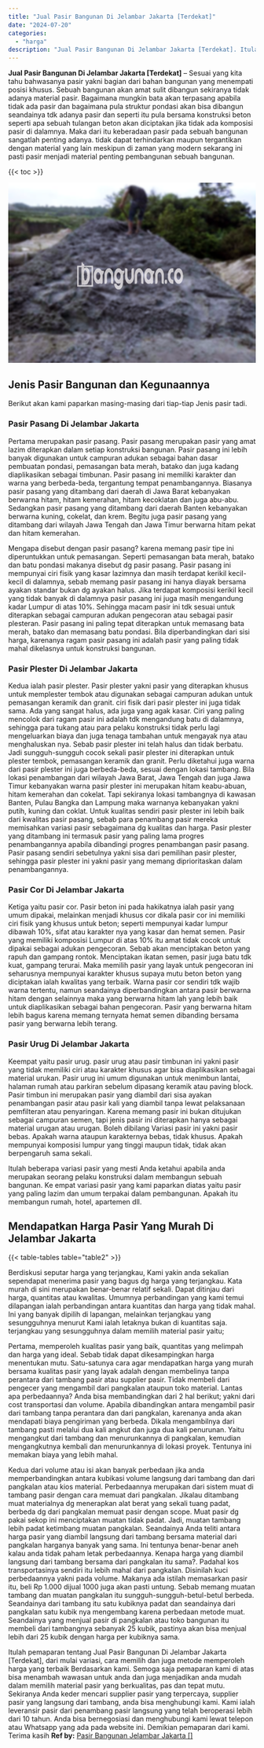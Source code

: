 ```yaml
---
title: "Jual Pasir Bangunan Di Jelambar Jakarta [Terdekat]"
date: "2024-07-20"
categories: 
  - "harga"
description: "Jual Pasir Bangunan Di Jelambar Jakarta [Terdekat]. Itulah pemaparan tentang Jual Pasir Bangunan Di Jelambar Jakarta [Terdekat], dari mulai variasi, cara m..."
---
```


**Jual Pasir Bangunan Di Jelambar Jakarta \[Terdekat\]** – Sesuai yang kita tahu bahwasanya pasir yakni bagian dari bahan bangunan yang menempati posisi khusus. Sebuah bangunan akan amat sulit dibangun sekiranya tidak adanya material pasir. Bagaimana mungkin bata akan terpasang apabila tidak ada pasir dan bagaimana pula struktur pondasi akan bisa dibangun seandainya tdk adanya pasir dan seperti itu pula bersama konstruksi beton seperti apa sebuah tulangan beton akan diciptakan jika tidak ada komposisi pasir di dalamnya. Maka dari itu keberadaan pasir pada sebuah bangunan sangatlah penting adanya. tidak dapat terhindarkan maupun tergantikan dengan material yang lain meskipun di zaman yang modern sekarang ini pasti pasir menjadi material penting pembangunan sebuah bangunan.

{{< toc >}}

![Jual Pasir Bangunan Di Jelambar Jakarta [Terdekat]](/images/jual-pasir-bangunan-18.png)

## Jenis Pasir Bangunan dan Kegunaannya

Berikut akan kami paparkan masing-masing dari tiap-tiap Jenis pasir tadi.

### Pasir Pasang Di Jelambar Jakarta

Pertama merupakan pasir pasang. Pasir pasang merupakan pasir yang amat lazim diterapkan dalam setiap konstruksi bangunan. Pasir pasang ini lebih banyak digunakan untuk campuran adukan sebagai bahan dasar pembuatan pondasi, pemasangan bata merah, batako dan juga kadang diaplikasikan sebagai timbunan. Pasir pasang ini memiliki karakter dan warna yang berbeda-beda, tergantung tempat penambangannya. Biasanya pasir pasang yang ditambang dari daerah di Jawa Barat kebanyakan berwarna hitam, hitam kemerahan, hitam kecoklatan dan juga abu-abu. Sedangkan pasir pasang yang ditambang dari daerah Banten kebanyakan berwarna kuning, cokelat, dan krem. Begitu juga pasir pasang yang ditambang dari wilayah Jawa Tengah dan Jawa Timur berwarna hitam pekat dan hitam kemerahan.

Mengapa disebut dengan pasir pasang? karena memang pasir tipe ini diperuntukkan untuk pemasangan. Seperti pemasangan bata merah, batako dan batu pondasi makanya disebut dg pasir pasang. Pasir pasang ini mempunyai ciri fisik yang kasar lazimnya dan masih terdapat kerikil kecil-kecil di dalamnya, sebab memang pasir pasang ini hanya diayak bersama ayakan standar bukan dg ayakan halus. Jika terdapat komposisi kerikil kecil yang tidak banyak di dalamnya pasir pasang ini juga masih mengandung kadar Lumpur di atas 10%. Sehingga macam pasir ini tdk sesuai untuk diterapkan sebagai campuran adukan pengecoran atau sebagai pasir plesteran. Pasir pasang ini paling tepat diterapkan untuk memasang bata merah, batako dan memasang batu pondasi. Bila diperbandingkan dari sisi harga, karenanya ragam pasir pasang ini adalah pasir yang paling tidak mahal dikelasnya untuk konstruksi bangunan.

### Pasir Plester Di Jelambar Jakarta

Kedua ialah pasir plester. Pasir plester yakni pasir yang diterapkan khusus untuk memplester tembok atau digunakan sebagai campuran adukan untuk pemasangan keramik dan granit. ciri fisik dari pasir plester ini juga tidak sama. Ada yang sangat halus, ada juga yang agak kasar. Ciri yang paling mencolok dari ragam pasir ini adalah tdk mengandung batu di dalamnya, sehingga para tukang atau para pelaku konstruksi tidak perlu lagi mengeluarkan biaya dan juga tenaga tambahan untuk mengayak nya atau menghaluskan nya. Sebab pasir plester ini telah halus dan tidak berbatu. Jadi sungguh-sungguh cocok sekali pasir plester ini diterapkan untuk plester tembok, pemasangan keramik dan granit. Perlu diketahui juga warna dari pasir plester ini juga berbeda-beda, sesuai dengan lokasi tambang. Bila lokasi penambangan dari wilayah Jawa Barat, Jawa Tengah dan juga Jawa Timur kebanyakan warna pasir plester ini merupakan hitam keabu-abuan, hitam kemerahan dan cokelat. Tapi sekiranya lokasi tambangnya di kawasan Banten, Pulau Bangka dan Lampung maka warnanya kebanyakan yakni putih, kuning dan coklat. Untuk kualitas sendiri pasir plester ini lebih baik dari kwalitas pasir pasang, sebab para penambang pasir mereka memisahkan variasi pasir sebagaimana dg kualitas dan harga. Pasir plester yang ditambang ini termasuk pasir yang paling lama progres penambangannya apabila dibandingi progres penambangan pasir pasang. Pasir pasang sendiri sebetulnya yakni sisa dari pemilihan pasir plester, sehingga pasir plester ini yakni pasir yang memang diprioritaskan dalam penambangannya.

### Pasir Cor Di Jelambar Jakarta

Ketiga yaitu pasir cor. Pasir beton ini pada hakikatnya ialah pasir yang umum dipakai, melainkan menjadi khusus cor dikala pasir cor ini memiliki ciri fisik yang khusus untuk beton; seperti mempunyai kadar lumpur dibawah 10%, sifat atau karakter nya yang kasar dan hemat semen. Pasir yang memiliki komposisi Lumpur di atas 10% itu amat tidak cocok untuk dipakai sebagai adukan pengecoran. Sebab akan menciptakan beton yang rapuh dan gampang rontok. Menciptakan ikatan semen, pasir juga batu tdk kuat, gampang terurai. Maka memilih pasir yang layak untuk pengecoran ini seharusnya mempunyai karakter khusus supaya mutu beton beton yang diciptakan ialah kwalitas yang terbaik. Warna pasir cor sendiri tdk wajib warna tertentu, namun seandainya diperbandingkan antara pasir berwarna hitam dengan selainnya maka yang berwarna hitam lah yang lebih baik untuk diaplikasikan sebagai bahan pengecoran. Pasir yang berwarna hitam lebih bagus karena memang ternyata hemat semen dibanding bersama pasir yang berwarna lebih terang.

### Pasir Urug Di Jelambar Jakarta

Keempat yaitu pasir urug. pasir urug atau pasir timbunan ini yakni pasir yang tidak memiliki ciri atau karakter khusus agar bisa diaplikasikan sebagai material urukan. Pasir urug ini umum digunakan untuk menimbun lantai, halaman rumah atau parkiran sebelum dipasang keramik atau paving block. Pasir timbun ini merupakan pasir yang diambil dari sisa ayakan penambangan pasir atau pasir kali yang diambil tanpa lewat pelaksanaan pemfilteran atau penyaringan. Karena memang pasir ini bukan ditujukan sebagai campuran semen, tapi jenis pasir ini diterapkan hanya sebagai material urugan atau urugan. Boleh dibilang Variasi pasir ini yakni pasir bebas. Apakah warna ataupun karakternya bebas, tidak khusus. Apakah mempunyai komposisi lumpur yang tinggi maupun tidak, tidak akan berpengaruh sama sekali.

Itulah beberapa variasi pasir yang mesti Anda ketahui apabila anda merupakan seorang pelaku konstruksi dalam membangun sebuah bangunan. Ke empat variasi pasir yang kami paparkan diatas yaitu pasir yang paling lazim dan umum terpakai dalam pembangunan. Apakah itu membangun rumah, hotel, apartemen dll.

## Mendapatkan Harga Pasir Yang Murah Di Jelambar Jakarta

{{< table-tables table="table2" >}}

Berdiskusi seputar harga yang terjangkau, Kami yakin anda sekalian sependapat menerima pasir yang bagus dg harga yang terjangkau. Kata murah di sini merupakan benar-benar relatif sekali. Dapat ditinjau dari harga, quantitas atau kwalitas. Umumnya perbandingan yang kami temui dilapangan ialah perbandingan antara kuantitas dan harga yang tidak mahal. Ini yang banyak dipilih di lapangan, melainkan terjangkau yang sesungguhnya menurut Kami ialah letaknya bukan di kuantitas saja. terjangkau yang sesungguhnya dalam memilih material pasir yaitu;

Pertama, memperoleh kualitas pasir yang baik, quantitas yang melimpah dan harga yang ideal. Sebab tidak dapat dikesampingkan harga menentukan mutu. Satu-satunya cara agar mendapatkan harga yang murah bersama kualitas pasir yang layak adalah dengan membelinya tanpa perantara dari tambang pasir atau supplier pasir. Tidak membeli dari pengecer yang mengambil dari pangkalan ataupun toko material. Lantas apa perbedaannya? Anda bisa membandingkan dari 2 hal berikut; yakni dari cost transportasi dan volume. Apabila dibandingkan antara mengambil pasir dari tambang tanpa perantara dan dari pangkalan, karenanya anda akan mendapati biaya pengiriman yang berbeda. Dikala mengambilnya dari tambang pasti melalui dua kali angkut dan juga dua kali penurunan. Yaitu mengangkut dari tambang dan menurunkannya di pangkalan, kemudian mengangkutnya kembali dan menurunkannya di lokasi proyek. Tentunya ini memakan biaya yang lebih mahal.

Kedua dari volume atau isi akan banyak perbedaan jika anda memperbandingkan antara kubikasi volume langsung dari tambang dan dari pangkalan atau kios material. Perbedaannya merupakan dari sistem muat di tambang pasir dengan cara memuat dari pangkalan. Jikalau ditambang muat materialnya dg menerapkan alat berat yang sekali tuang padat, berbeda dg dari pangkalan memuat pasir dengan scope. Muat pasir dg pakai sekop ini menciptakan muatan tidak padat. Jadi, muatan tambang lebih padat ketimbang muatan pangkalan. Seandainya Anda teliti antara harga pasir yang diambil langsung dari tambang bersama material dari pangkalan harganya banyak yang sama. Ini tentunya benar-benar aneh kalau anda tidak paham letak perbedaannya. Kenapa harga yang diambil langsung dari tambang bersama dari pangkalan itu sama?. Padahal kos transportasinya sendiri itu lebih mahal dari pangkalan. Disinilah kuci perbedaannya yakni pada volume. Makanya ada istilah memasarkan pasir itu, beli Rp 1.000 dijual 1000 juga akan pasti untung. Sebab memang muatan tambang dan muatan pangkalan itu sungguh-sungguh-betul-betul berbeda. Seandainya dari tambang itu satu kubiknya padat dan seandainya dari pangkalan satu kubik nya mengembang karena perbedaan metode muat. Seandainya yang menjual pasir di pangkalan atau toko bangunan itu membeli dari tambangnya sebanyak 25 kubik, pastinya akan bisa menjual lebih dari 25 kubik dengan harga per kubiknya sama.

Itulah pemaparan tentang Jual Pasir Bangunan Di Jelambar Jakarta \[Terdekat\], dari mulai variasi, cara memilih dan juga metode memperoleh harga yang terbaik Berdasarkan kami. Semoga saja pemaparan kami di atas bisa menambah wawasan untuk anda dan juga menjadikan anda mudah dalam memilih material pasir yang berkualitas, pas dan tepat mutu. Sekiranya Anda keder mencari supplier pasir yang terpercaya, supplier pasir yang langsung dari tambang, anda bisa menghubungi kami. Kami ialah leveransir pasir dari penambang pasir langsung yang telah beroperasi lebih dari 10 tahun. Anda bisa bernegosiasi dan menghubungi kami lewat telepon atau Whatsapp yang ada pada website ini. Demikian pemaparan dari kami. Terima kasih
**Ref by:** [Pasir Bangunan Jelambar Jakarta []](https://id.wikipedia.org/wiki/Pasir)
